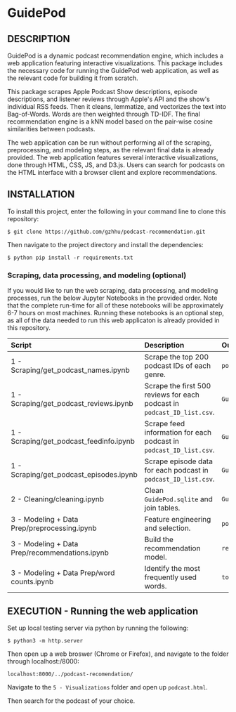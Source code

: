 # GuidePod

## DESCRIPTION

GuidePod is a dynamic podcast recommendation engine, which includes a web application featuring interactive visualizations. This package includes the necessary code for running the GuidePod web application, as well as the relevant code for building it from scratch. 

This package scrapes Apple Podcast Show descriptions, episode descriptions, and listener reviews through Apple's API and the show's individual RSS feeds. Then it cleans, lemmatize, and vectorizes the text into Bag-of-Words. Words are then weighted through TD-IDF. The final recommendation engine is a kNN model based on the pair-wise cosine similarities between podcasts.

The web application can be run without performing all of the scraping, preprocessing, and modeling steps, as the relevant final data is already provided. The web application features several interactive visualizations, done through HTML, CSS, JS, and D3.js. Users can search for podcasts on the HTML interface with a browser client and explore recommendations.

## INSTALLATION

To install this project, enter the following in your command line to clone this repository:

`$ git clone https://github.com/gzhhu/podcast-recommendation.git`

Then navigate to the project directory and install the dependencies: 

`$ python pip install -r requirements.txt `

### Scraping, data processing, and modeling (optional)

If you would like to run the web scraping, data processing, and modeling processes, run the below Jupyter Notebooks in the provided order. Note that the complete run-time for all of these notebooks will be approximately 6-7 hours on most machines. Running these notebooks is an optional step, as all of the data needed to run this web applicaton is already provided in this repository.

Script | Description | Output
:----- | :---- | :------
1 - Scraping/get_podcast_names.ipynb   | Scrape the top 200 podcast IDs of each genre. | `podcast_ID_list.csv`
1 - Scraping/get_podcast_reviews.ipynb   | Scrape the first 500 reviews for each podcast in `podcast_ID_list.csv`. | `GuidePod.sqlite`
1 - Scraping/get_podcast_feedinfo.ipynb   | Scrape feed information for each podcast in `podcast_ID_list.csv`. | `GuidePod.sqlite`
1 - Scraping/get_podcast_episodes.ipynb   | Scrape episode data for each podcast in `podcast_ID_list.csv`. | `GuidePod.sqlite`
2 - Cleaning/cleaning.ipynb   | Clean `GuidePod.sqlite` and join tables. | `GuidePod_clean.sqlite`
3 - Modeling + Data Prep/preprocessing.ipynb   | Feature engineering and selection. | `podcast.csv`
3 - Modeling + Data Prep/recommendations.ipynb   | Build the recommendation model. | `recommendations_top10.json`
3 - Modeling + Data Prep/word counts.ipynb   | Identify the most frequently used words. | `top100_words.json`

## EXECUTION - Running the web application

Set up local testing server via python by running the following:

`$ python3 -m http.server`

Then open up a web broswer (Chrome or Firefox), and navigate to the folder through localhost:/8000:

`localhost:8000/../podcast-recomendation/`

Navigate to the `5 - Visualizations` folder and open up `podcast.html`.

Then search for the podcast of your choice.

